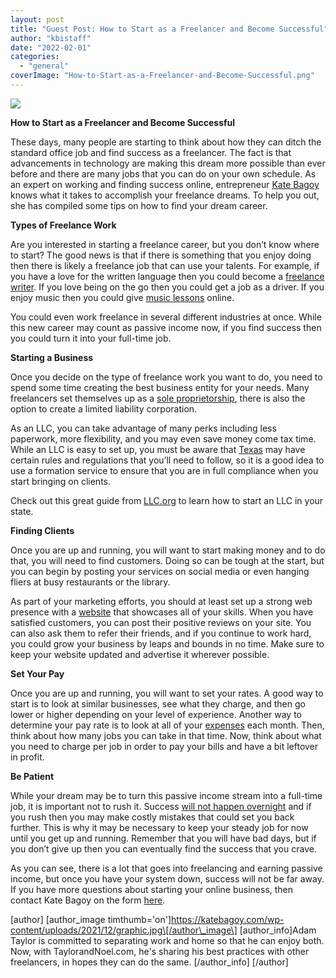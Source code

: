 ```yaml
---
layout: post
title: "Guest Post: How to Start as a Freelancer and Become Successful"
author: "kbistaff"
date: "2022-02-01"
categories: 
  - "general"
coverImage: "How-to-Start-as-a-Freelancer-and-Become-Successful.png"
---
```


![](images/How-to-Start-as-a-Freelancer-and-Become-Successful.png)

**How to Start as a Freelancer and Become Successful**

These days, many people are starting to think about how they can ditch the standard office job and find success as a freelancer. The fact is that advancements in technology are making this dream more possible than ever before and there are many jobs that you can do on your own schedule. As an expert on working and finding success online, entrepreneur [Kate Bagoy](https://katebagoy.com/) knows what it takes to accomplish your freelance dreams. To help you out, she has compiled some tips on how to find your dream career.

**Types of Freelance Work**

Are you interested in starting a freelance career, but you don’t know where to start? The good news is that if there is something that you enjoy doing then there is likely a freelance job that can use your talents. For example, if you have a love for the written language then you could become a [freelance writer](https://thewritelife.com/how-to-become-a-freelance-writer/). If you love being on the go then you could get a job as a driver. If you enjoy music then you could give [music lessons](https://www.learnworlds.com/teach-music-online/) online. 

You could even work freelance in several different industries at once. While this new career may count as passive income now, if you find success then you could turn it into your full-time job.

**Starting a Business**

Once you decide on the type of freelance work you want to do, you need to spend some time creating the best business entity for your needs. Many freelancers set themselves up as a [sole proprietorship](https://www.irs.gov/businesses/small-businesses-self-employed/sole-proprietorships), there is also the option to create a limited liability corporation. 

As an LLC, you can take advantage of many perks including less paperwork, more flexibility, and you may even save money come tax time. While an LLC is easy to set up, you must be aware that [Texas](https://www.zenbusiness.com/texas-llc/) may have certain rules and regulations that you’ll need to follow, so it is a good idea to use a formation service to ensure that you are in full compliance when you start bringing on clients.

Check out this great guide from [LLC.org](https://www.llc.org/) to learn how to start an LLC in your state.

**Finding Clients**

Once you are up and running, you will want to start making money and to do that, you will need to find customers. Doing so can be tough at the start, but you can begin by posting your services on social media or even hanging fliers at busy restaurants or the library. 

As part of your marketing efforts, you should at least set up a strong web presence with a [website](https://digital.com/how-to-create-a-website/) that showcases all of your skills. When you have satisfied customers, you can post their positive reviews on your site. You can also ask them to refer their friends, and if you continue to work hard, you could grow your business by leaps and bounds in no time. Make sure to keep your website updated and advertise it wherever possible.

**Set Your Pay**

Once you are up and running, you will want to set your rates. A good way to start is to look at similar businesses, see what they charge, and then go lower or higher depending on your level of experience. Another way to determine your pay rate is to look at all of your [expenses](https://www.takechargeamerica.org/financial-education/finance-calculator/how-much-am-i-spending-living-household-calculator/) each month. Then, think about how many jobs you can take in that time. Now, think about what you need to charge per job in order to pay your bills and have a bit leftover in profit. 

**Be Patient**

While your dream may be to turn this passive income stream into a full-time job, it is important not to rush it. Success [will not happen overnight](https://myva360.com/blog/how-long-does-it-take-for-business-to-be-successful#:~:text=Although%20every%20business%20is%20different,the%20most%20famous%20businesses%20today.) and if you rush then you may make costly mistakes that could set you back further. This is why it may be necessary to keep your steady job for now until you get up and running. Remember that you will have bad days, but if you don’t give up then you can eventually find the success that you crave.

As you can see, there is a lot that goes into freelancing and earning passive income, but once you have your system down, success will not be far away. If you have more questions about starting your online business, then contact Kate Bagoy on the form [here](https://katebagoy.com/contact).

\[author\] \[author\_image timthumb='on'\]https://katebagoy.com/wp-content/uploads/2021/12/graphic.jpg\[/author\_image\] \[author\_info\]Adam Taylor is committed to separating work and home so that he can enjoy both. Now, with TaylorandNoel.com, he's sharing his best practices with other freelancers, in hopes they can do the same. \[/author\_info\] \[/author\]
